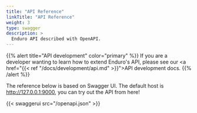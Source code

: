 ```yaml
---
title: "API Reference"
linkTitle: "API Reference"
weight: 3
type: swagger
description: >
  Enduro API described with OpenAPI.
---
```


{{% alert title="API development" color="primary" %}}
If you are a developer wanting to learn how to extend Enduro's API, please see
our <a href="{{< ref "/docs/development/api.md" >}}">API development</a> docs.
{{% /alert %}}

The reference below is based on Swagger UI. The default host is
http://127.0.0.1:9000, you can try out the API from here!

{{< swaggerui src="/openapi.json" >}}
